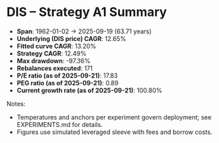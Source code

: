 # DIS – Strategy A1 Summary

- **Span**: 1962-01-02 → 2025-09-19 (63.71 years)
- **Underlying (DIS price) CAGR**: 12.65%
- **Fitted curve CAGR**: 13.20%
- **Strategy CAGR**: 12.49%
- **Max drawdown**: -97.36%
- **Rebalances executed**: 171
- **P/E ratio (as of 2025-09-21)**: 17.83
- **PEG ratio (as of 2025-09-21)**: 0.89
- **Current growth rate (as of 2025-09-21)**: 100.80%

Notes:

- Temperatures and anchors per experiment govern deployment; see EXPERIMENTS.md for details.
- Figures use simulated leveraged sleeve with fees and borrow costs.

